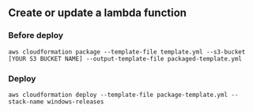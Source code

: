 ## Create or update a lambda function

### Before deploy
```
aws cloudformation package --template-file template.yml --s3-bucket [YOUR S3 BUCKET NAME] --output-template-file packaged-template.yml
```

### Deploy


```
aws cloudformation deploy --template-file package-template.yml --stack-name windows-releases
```
